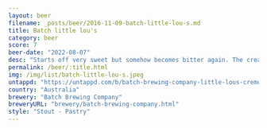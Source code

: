 ```yaml
---
layout: beer
filename: _posts/beer/2016-11-09-batch-little-lou-s.md
title: Batch little lou's
category: beer
score: 7
beer-date: "2022-08-07"
desc: "Starts off very sweet but somehow becomes bitter again. The creaminess is really nice"
permalink: /beer/:title.html
img: /img/list/batch-little-lou-s.jpeg
untappd: "https://untappd.com/b/batch-brewing-company-little-lous-creme-brulee-pastry-stout/4213591"
country: "Australia"
brewery: "Batch Brewing Company"
breweryURL: "brewery/batch-brewing-company.html"
style: "Stout - Pastry"
---
```

